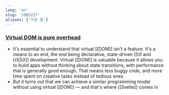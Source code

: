 ```yaml
---
lang: 'en'
slug: '/DB3227'
aliases: ['가상 돔']
---
```


### [Virtual DOM is pure overhead](https://svelte.dev/blog/virtual-dom-is-pure-overhead)

- It's essential to understand that virtual [[DOM]] isn't a feature. It's a means to an end, the end being declarative, state-driven [[UI and UX|UI]] development. Virtual [[DOM]] is valuable because it allows you to build apps without thinking about state transitions, with performance that is generally good enough. That means less buggy code, and more time spent on creative tasks instead of tedious ones
- But it turns out that we can achieve a similar programming model without using virtual [[DOM]] — and that's where [[Svelte]] comes in
